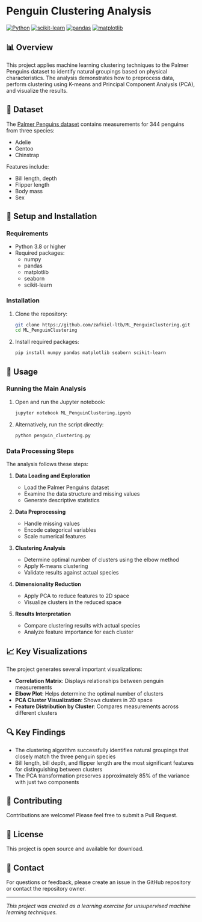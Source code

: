 # Penguin Clustering Analysis

[![Python](https://img.shields.io/badge/Python-3.8%2B-blue)](https://www.python.org/)
[![scikit-learn](https://img.shields.io/badge/scikit--learn-Latest-orange)](https://scikit-learn.org/)
[![pandas](https://img.shields.io/badge/pandas-Latest-green)](https://pandas.pydata.org/)
[![matplotlib](https://img.shields.io/badge/matplotlib-Latest-red)](https://matplotlib.org/)

## 📊 Overview

This project applies machine learning clustering techniques to the Palmer Penguins dataset to identify natural groupings based on physical characteristics. The analysis demonstrates how to preprocess data, perform clustering using K-means and Principal Component Analysis (PCA), and visualize the results.

## 🐧 Dataset

The [Palmer Penguins dataset](https://allisonhorst.github.io/palmerpenguins/) contains measurements for 344 penguins from three species:
- Adelie
- Gentoo
- Chinstrap

Features include:
- Bill length, depth
- Flipper length
- Body mass
- Sex

## 🔧 Setup and Installation

### Requirements

- Python 3.8 or higher
- Required packages: 
  - numpy
  - pandas
  - matplotlib
  - seaborn
  - scikit-learn

### Installation

1. Clone the repository:
   ```bash
   git clone https://github.com/zafkiel-ltb/ML_PenguinClustering.git
   cd ML_PenguinClustering
   ```

2. Install required packages:
   ```bash
   pip install numpy pandas matplotlib seaborn scikit-learn
   ```

## 🚀 Usage

### Running the Main Analysis

1. Open and run the Jupyter notebook:
   ```bash
   jupyter notebook ML_PenguinClustering.ipynb
   ```

2. Alternatively, run the script directly:
   ```bash
   python penguin_clustering.py
   ```

### Data Processing Steps

The analysis follows these steps:

1. **Data Loading and Exploration**
   - Load the Palmer Penguins dataset
   - Examine the data structure and missing values
   - Generate descriptive statistics

2. **Data Preprocessing**
   - Handle missing values
   - Encode categorical variables
   - Scale numerical features

3. **Clustering Analysis**
   - Determine optimal number of clusters using the elbow method
   - Apply K-means clustering
   - Validate results against actual species

4. **Dimensionality Reduction**
   - Apply PCA to reduce features to 2D space
   - Visualize clusters in the reduced space

5. **Results Interpretation**
   - Compare clustering results with actual species
   - Analyze feature importance for each cluster

## 📈 Key Visualizations

The project generates several important visualizations:

- **Correlation Matrix**: Displays relationships between penguin measurements
- **Elbow Plot**: Helps determine the optimal number of clusters
- **PCA Cluster Visualization**: Shows clusters in 2D space
- **Feature Distribution by Cluster**: Compares measurements across different clusters

## 🔍 Key Findings

- The clustering algorithm successfully identifies natural groupings that closely match the three penguin species
- Bill length, bill depth, and flipper length are the most significant features for distinguishing between clusters
- The PCA transformation preserves approximately 85% of the variance with just two components

## 🤝 Contributing

Contributions are welcome! Please feel free to submit a Pull Request.

## 📝 License

This project is open source and available for download.

## 📧 Contact

For questions or feedback, please create an issue in the GitHub repository or contact the repository owner.

---

*This project was created as a learning exercise for unsupervised machine learning techniques.*
